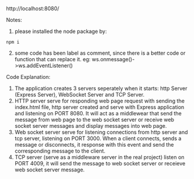 http://localhost:8080/

Notes:
1. please installed the node package by:
```
npm i
```
2. some code has been label as comment, since there is a better code or function that can replace it. 
eg: ws.onmessage()->ws.addEventListener()


Code Explanation:
1. The application creates 3 servers seperately when it starts:
http Server (Express Server), WebSocket Server and TCP Server.
2. HTTP server serve for responding web page request with sending the index.html file, http server created and serve with Express application and listening on PORT 8080. It will act as a middlewear that send the message from web page to the web socket server or receive web socket server messages and display messages into web page.
3. Web socket server serve for listening connections from http server and tcp server, listening on PORT 3000. When a client connects, sends a message or disconnects, it response with this event and send the corresponding message to the client.
4. TCP server (serve as a middleware server in the real project) listen on PORT 4009, it will send the message to web socket server or receieve web socket server message.

